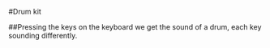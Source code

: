 #Drum kit

##Pressing the keys on the keyboard we get the sound of a drum, each key sounding differently.
